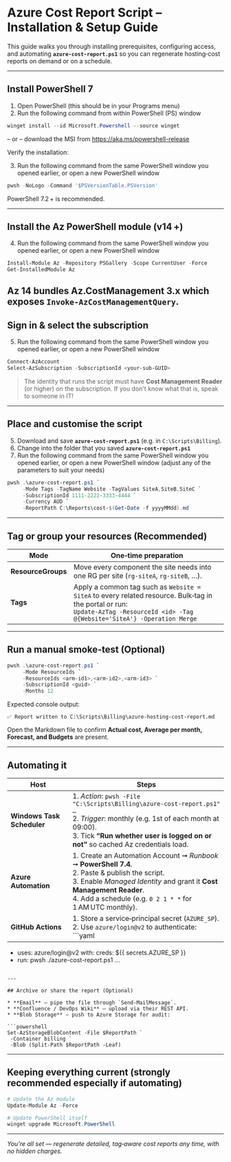 # Azure Cost Report Script – Installation & Setup Guide

This guide walks you through installing prerequisites, configuring access, and automating **`azure‑cost‑report.ps1`** so you can regenerate hosting‑cost reports on demand or on a schedule.

---

## Install PowerShell 7

1. Open PowerShell (this should be in your Programs menu)
2. Run the following command from within PowerShell (PS) window
```powershell
winget install --id Microsoft.Powershell --source winget
```
– or – download the MSI from https://aka.ms/powershell-release

Verify the installation:

3. Run the following command from the same PowerShell window you opened earlier, or open a new PowerShell window
```powershell
pwsh -NoLogo -Command '$PSVersionTable.PSVersion'
```
PowerShell 7.2 + is recommended.

---

## Install the **Az** PowerShell module (v14 +)

4. Run the following command from the same PowerShell window you opened earlier, or open a new PowerShell window
```powershell
Install-Module Az -Repository PSGallery -Scope CurrentUser -Force
Get-InstalledModule Az
```

Az 14 bundles **Az.CostManagement 3.x** which exposes `Invoke-AzCostManagementQuery`.
---

## Sign in & select the subscription

5. Run the following command from the same PowerShell window you opened earlier, or open a new PowerShell window
```powershell
Connect-AzAccount
Select-AzSubscription -SubscriptionId <your-sub-GUID>
```

> The identity that runs the script must have **Cost Management Reader** (or higher) on the subscription.  If you don't know what that is, speak to someone in IT!

---

## Place and customise the script

5. Download and save **`azure-cost-report.ps1`** (e.g. in `C:\Scripts\Billing`).
6. Change into the folder that you saved **`azure-cost-report.ps1`**
7. Run the following command from the same PowerShell window you opened earlier, or open a new PowerShell window (adjust any of the parameters to suit your needs)
```powershell
pwsh .\azure-cost-report.ps1 `
     -Mode Tags -TagName Website -TagValues SiteA,SiteB,SiteC `
     -SubscriptionId 1111-2222-3333-4444 `
     -Currency AUD `
     -ReportPath C:\Reports\cost-$(Get-Date -f yyyyMMdd).md
```

---

## Tag or group your resources (Recommended)

| Mode | One‑time preparation |
|------|----------------------|
| **ResourceGroups** | Move every component the site needs into one RG per site (`rg-siteA`, `rg-siteB`, …). |
| **Tags** | Apply a common tag such as `Website = SiteA` to every related resource. Bulk‑tag in the portal or run:<br>`Update-AzTag -ResourceId <id> -Tag @{Website='SiteA'} -Operation Merge` |

---

## Run a manual smoke‑test (Optional)

```powershell
pwsh .\azure-cost-report.ps1 `
     -Mode ResourceIds `
     -ResourceIds <arm-id1>,<arm-id2>,<arm-id3> `
     -SubscriptionId <guid> `
     -Months 12
```

Expected console output:

```
✅ Report written to C:\Scripts\Billing\azure-hosting-cost-report.md
```

Open the Markdown file to confirm **Actual cost, Average per month, Forecast, and Budgets** are present.

---

## Automating it

| Host | Steps |
|------|-------|
| **Windows Task Scheduler** | 1. *Action*: `pwsh -File "C:\Scripts\Billing\azure-cost-report.ps1" …`<br>2. *Trigger*: monthly (e.g. 1st of each month at 09:00).<br>3. Tick **“Run whether user is logged on or not”** so cached Az credentials load. |
| **Azure Automation** | 1. Create an Automation Account ➞ *Runbook* ➞ **PowerShell 7.4**.<br>2. Paste & publish the script.<br>3. Enable *Managed Identity* and grant it **Cost Management Reader**.<br>4. Add a schedule (e.g. `0 2 1 * *` for 1 AM UTC monthly). |
| **GitHub Actions** | 1. Store a service‑principal secret (`AZURE_SP`).<br>2. Use `azure/login@v2` to authenticate:<br>   ```yaml
   - uses: azure/login@v2
     with:
       creds: ${{ secrets.AZURE_SP }}
   - run: pwsh ./azure-cost-report.ps1 …
   ``` |

---

## Archive or share the report (Optional)

* **Email** – pipe the file through `Send-MailMessage`.  
* **Confluence / DevOps Wiki** – upload via their REST API.  
* **Blob Storage** – push to Azure Storage for audit:

```powershell
Set-AzStorageBlobContent -File $ReportPath `
    -Container billing `
    -Blob (Split-Path $ReportPath -Leaf)
```

---

## Keeping everything current (strongly recommended especially if automating)

```powershell
# Update the Az module
Update-Module Az -Force

# Update PowerShell itself
winget upgrade Microsoft.PowerShell
```

---

*You’re all set — regenerate detailed, tag‑aware cost reports any time, with no hidden charges.*  

